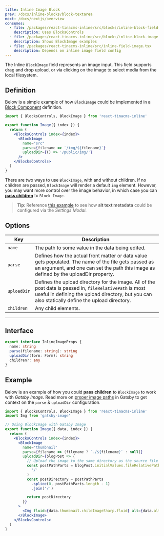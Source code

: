 ```yaml
---
title: Inline Image Block
prev: /docs/inline-blocks/block-textarea
next: /docs/nextjs/overview
consumes:
  - file: /packages/react-tinacms-inline/src/blocks/inline-block-field-controls.tsx
    description: Uses BlocksControls
  - file: /packages/react-tinacms-inline/src/blocks/inline-block-image.tsx
    description: Shows BlockImage examples
  - file: /packages/react-tinacms-inline/src/inline-field-image.tsx
    description: Depends on inline image field config
---
```


The Inline `BlockImage` field represents an image input. This field supports drag and drop upload, or via clicking on the image to select media from the local filesystem.

## Definition

Below is a simple example of how `BlockImage` could be implemented in a [Block Component](/docs/inline-blocks#block-component) definition.

```jsx
import { BlocksControls, BlockImage } from 'react-tinacms-inline'

export function Image({ index }) {
  return (
    <BlocksControls index={index}>
      <BlockImage
        name="src"
        parse={filename => `/img/${filename}`}
        uploadDir={() => '/public/img/'}
      />
    </BlocksControls>
  )
}
```

There are two ways to use `BlockImage`, with and without children. If no children are passed, `BlockImage` will render a default `img` element. However, you may want more control over the image behavior, in which case you can [**pass children**](/docs/inline-blocks/block-image#examples) to `Block Image`.

> **Tip**: Reference [this example](/docs/inline-blocks#using-the-settings-modal) to see how **alt text metadata** could be configured via the _Settings Modal_.

## Options

| Key         | Description                                                                                                                                                                                                 |
| ----------- | ----------------------------------------------------------------------------------------------------------------------------------------------------------------------------------------------------------- |
| `name`      | The path to some value in the data being edited.                                                                                                                                                            |
| `parse`     | Defines how the actual front matter or data value gets populated. The name of the file gets passed as an argument, and one can set the path this image as defined by the uploadDir property.                |
| `uploadDir` | Defines the upload directory for the image. All of the post data is passed in, `fileRelativePath` is most useful in defining the upload directory, but you can also statically define the upload directory. |
| `children`  | Any child elements.                                                                                                                                                                                         |

---

## Interface

```typescript
export interface InlineImageProps {
  name: string
  parse(filename: string): string
  uploadDir(form: Form): string
  children?: any
}
```

## Example

Below is an example of how you could **pass children** to `BlockImage` to work with _Gatsby Image_. Read more on [proper image paths](/docs/fields/image#proper-image-paths-in-gatsby) in Gatsby to get context on the `parse` & `uploadDir` configuration.

```jsx
import { BlocksControls, BlockImage } from 'react-tinacms-inline'
import Img from 'gatsby-image'

// Using BlockImage with Gatsby Image
export function Image({ data, index }) {
  return (
    <BlocksControls index={index}>
      <BlockImage
        name="thumbnail"
        parse={filename => (filename ? `./${filename}` : null)}
        uploadDir={blogPost => {
          // Upload the image to the same directory as the source file
          const postPathParts = blogPost.initialValues.fileRelativePath.split(
            '/'
          )
          const postDirectory = postPathParts
            .splice(0, postPathParts.length - 1)
            .join('/')

          return postDirectory
        }}
      >
        <Img fluid={data.thumbnail.childImageSharp.fluid} alt={data.alt} />
      </BlockImage>
    </BlocksControls>
  )
}
```
